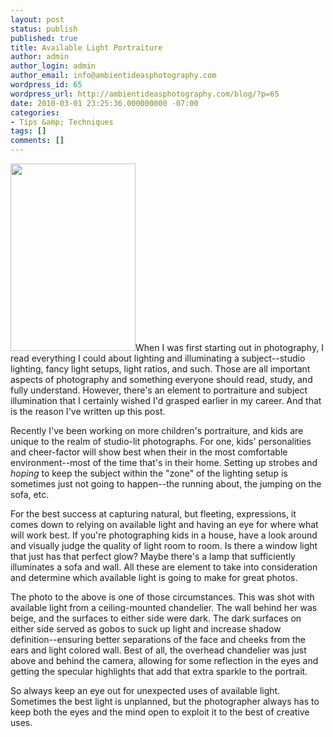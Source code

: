 ```yaml
---
layout: post
status: publish
published: true
title: Available Light Portraiture
author: admin
author_login: admin
author_email: info@ambientideasphotography.com
wordpress_id: 65
wordpress_url: http://ambientideasphotography.com/blog/?p=65
date: 2010-03-01 23:25:36.000000000 -07:00
categories:
- Tips &amp; Techniques
tags: []
comments: []
---
```

<img class="alignright size-medium wp-image-66" title="Natural Light Portrait" src="http://ambientideasphotography.com/blog/wp-content/uploads/2010/03/20100227-FamilyPhotos-19-sepia-200x300.jpg" alt="" width="200" height="300" />When I was first starting out in photography, I read everything I could about lighting and illuminating a subject--studio lighting, fancy light setups, light ratios, and such. Those are all important aspects of photography and something everyone should read, study, and fully understand. However, there's an element to portraiture and subject illumination that I certainly wished I'd grasped earlier in my career. And that is the reason I've written up this post.

Recently I've been working on more children's portraiture, and kids are unique to the realm of studio-lit photographs. For one, kids' personalities and cheer-factor will show best when their in the most comfortable environment--most of the time that's in their home. Setting up strobes and <em>hoping </em>to keep the subject within the "zone" of the lighting setup is sometimes just not going to happen--the running about, the jumping on the sofa, etc.

For the best success at capturing natural, but fleeting, expressions, it comes down to relying on available light and having an eye for where what will work best. If you're photographing kids in a house, have a look around and visually judge the quality of light room to room. Is there a window light that just has that perfect glow? Maybe there's a lamp that sufficiently illuminates a sofa and wall. All these are element to take into consideration and determine which available light is going to make for great photos.

The photo to the above is one of those circumstances. This was shot with available light from a ceiling-mounted chandelier. The wall behind her was beige, and the surfaces to either side were dark. The dark surfaces on either side served as gobos to suck up light and increase shadow definition--ensuring better separations of the face and cheeks from the ears and light colored wall. Best of all, the overhead chandelier was just above and behind the camera, allowing for some reflection in the eyes and getting the specular highlights that add that extra sparkle to the portrait.

So always keep an eye out for unexpected uses of available light. Sometimes the best light is unplanned, but the photographer always has to keep both the eyes and the mind open to exploit it to the best of creative uses.
